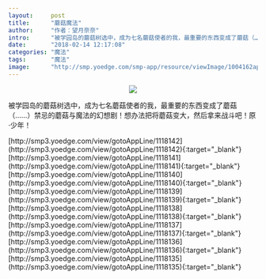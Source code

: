 ```yaml
---
layout:     post
title:      "蘑菇魔法"
author:     "作者：望月奈奈"
intro:      "被学园岛的蘑菇树选中，成为七名蘑菇使者的我，最重要的东西变成了蘑菇（……）禁忌的蘑菇与魔法的幻想剧！想办法把将蘑菇变大，然后拿来战斗吧！原·少年！"
date:       "2018-02-14 12:17:08"
categories: "魔法"
tags:       "魔法"
image:      "http://smp.yoedge.com/smp-app/resource/viewImage/1004162appline.png"
---
```

<div style="text-align: center">
<p><img src="http://smp.yoedge.com/smp-app/resource/viewImage/1004162appline.png"/></p>
</div>
<p class="post-meta">
<span>被学园岛的蘑菇树选中，成为七名蘑菇使者的我，最重要的东西变成了蘑菇（……）禁忌的蘑菇与魔法的幻想剧！想办法把将蘑菇变大，然后拿来战斗吧！原·少年！</span>
</p>
[http://smp3.yoedge.com/view/gotoAppLine/1118142](http://smp3.yoedge.com/view/gotoAppLine/1118142){:target="_blank"}
[http://smp3.yoedge.com/view/gotoAppLine/1118141](http://smp3.yoedge.com/view/gotoAppLine/1118141){:target="_blank"}
[http://smp3.yoedge.com/view/gotoAppLine/1118140](http://smp3.yoedge.com/view/gotoAppLine/1118140){:target="_blank"}
[http://smp3.yoedge.com/view/gotoAppLine/1118139](http://smp3.yoedge.com/view/gotoAppLine/1118139){:target="_blank"}
[http://smp3.yoedge.com/view/gotoAppLine/1118138](http://smp3.yoedge.com/view/gotoAppLine/1118138){:target="_blank"}
[http://smp3.yoedge.com/view/gotoAppLine/1118137](http://smp3.yoedge.com/view/gotoAppLine/1118137){:target="_blank"}
[http://smp3.yoedge.com/view/gotoAppLine/1118136](http://smp3.yoedge.com/view/gotoAppLine/1118136){:target="_blank"}
[http://smp3.yoedge.com/view/gotoAppLine/1118135](http://smp3.yoedge.com/view/gotoAppLine/1118135){:target="_blank"}


